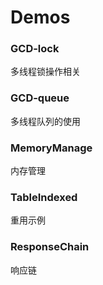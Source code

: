 # Demos

### GCD-lock

多线程锁操作相关

### GCD-queue

多线程队列的使用

### MemoryManage

内存管理

### TableIndexed

重用示例

### ResponseChain

响应链